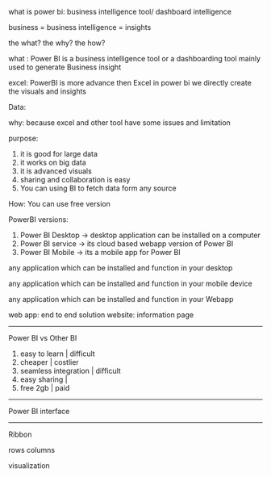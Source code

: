 what is power bi: business intelligence tool/ dashboard intelligence 

business = business
intelligence = insights


the what?
the why?
the how?

what :  Power BI is a business intelligence tool or a dashboarding tool mainly used to generate Business insight

excel: PowerBI is more advance then Excel in power bi we directly create the visuals and insights

Data:

why: because excel and other tool have some issues and limitation

purpose: 
1. it is good for large data
2. it works on big data
3. it is advanced visuals 
4. sharing and collaboration is easy
5. You can using BI to fetch data form any source 

How: You can use free version 

PowerBI versions:
1. Power BI Desktop -> desktop application can be installed on a computer 
2. Power BI service -> its cloud based webapp version of Power BI
3. Power BI Mobile -> its a mobile app for Power BI

any application which can be installed and function in your desktop

any application which can be installed and function in your mobile device

any application which can be installed and function in your Webapp

web app: end to end solution
 website: information page

---

Power BI vs Other BI
1. easy to learn | difficult
2. cheaper | costlier
3. seamless integration | difficult 
4. easy sharing | 
5. free 2gb | paid

---

Power BI interface 

---
Ribbon

rows columns

visualization 


